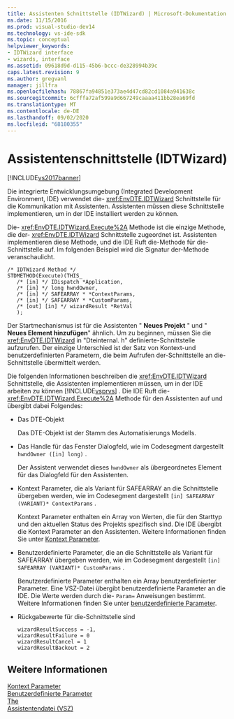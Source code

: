 ```yaml
---
title: Assistenten Schnittstelle (IDTWizard) | Microsoft-Dokumentation
ms.date: 11/15/2016
ms.prod: visual-studio-dev14
ms.technology: vs-ide-sdk
ms.topic: conceptual
helpviewer_keywords:
- IDTWizard interface
- wizards, interface
ms.assetid: 09618d9d-d115-45b6-bccc-de328994b39c
caps.latest.revision: 9
ms.author: gregvanl
manager: jillfra
ms.openlocfilehash: 78867fa94851e373ae4d47cd82cd1084a941638c
ms.sourcegitcommit: 6cfffa72af599a9d667249caaaa411bb28ea69fd
ms.translationtype: MT
ms.contentlocale: de-DE
ms.lasthandoff: 09/02/2020
ms.locfileid: "68180355"
---
```

# <a name="wizard-interface-idtwizard"></a>Assistentenschnittstelle (IDTWizard)
[!INCLUDE[vs2017banner](../../includes/vs2017banner.md)]

Die integrierte Entwicklungsumgebung (Integrated Development Environment, IDE) verwendet die- <xref:EnvDTE.IDTWizard> Schnittstelle für die Kommunikation mit Assistenten. Assistenten müssen diese Schnittstelle implementieren, um in der IDE installiert werden zu können.  
  
 Die- <xref:EnvDTE.IDTWizard.Execute%2A> Methode ist die einzige Methode, die der- <xref:EnvDTE.IDTWizard> Schnittstelle zugeordnet ist. Assistenten implementieren diese Methode, und die IDE Ruft die-Methode für die-Schnittstelle auf. Im folgenden Beispiel wird die Signatur der-Methode veranschaulicht.  
  
```  
/* IDTWizard Method */  
STDMETHOD(Execute)(THIS_  
   /* [in] */ IDispatch *Application,  
   /* [in] */ long hwndOwner,  
   /* [in] */ SAFEARRAY * *ContextParams,  
   /* [in] */ SAFEARRAY * *CustomParams,  
   /* [out] [in] */ wizardResult *RetVal  
   );  
```  
  
 Der Startmechanismus ist für die Assistenten " **Neues Projekt** " und " **Neues Element hinzufügen**" ähnlich. Um zu beginnen, müssen Sie die <xref:EnvDTE.IDTWizard> in "Dteinternal. h" definierte-Schnittstelle aufzurufen. Der einzige Unterschied ist der Satz von Kontext-und benutzerdefinierten Parametern, die beim Aufrufen der-Schnittstelle an die-Schnittstelle übermittelt werden.  
  
 Die folgenden Informationen beschreiben die <xref:EnvDTE.IDTWizard> Schnittstelle, die Assistenten implementieren müssen, um in der IDE arbeiten zu können [!INCLUDE[vsprvs](../../includes/vsprvs-md.md)] . Die IDE Ruft die- <xref:EnvDTE.IDTWizard.Execute%2A> Methode für den Assistenten auf und übergibt dabei Folgendes:  
  
- Das DTE-Objekt  
  
     Das DTE-Objekt ist der Stamm des Automatisierungs Modells.  
  
- Das Handle für das Fenster Dialogfeld, wie im Codesegment dargestellt `hwndOwner ([in] long)` .  
  
     Der Assistent verwendet dieses `hwndOwner` als übergeordnetes Element für das Dialogfeld für den Assistenten.  
  
- Kontext Parameter, die als Variant für SAFEARRAY an die Schnittstelle übergeben werden, wie im Codesegment dargestellt `[in] SAFEARRAY (VARIANT)* ContextParams` .  
  
     Kontext Parameter enthalten ein Array von Werten, die für den Starttyp und den aktuellen Status des Projekts spezifisch sind. Die IDE übergibt die Kontext Parameter an den Assistenten. Weitere Informationen finden Sie unter [Kontext Parameter](../../extensibility/internals/context-parameters.md).  
  
- Benutzerdefinierte Parameter, die an die Schnittstelle als Variant für SAFEARRAY übergeben werden, wie im Codesegment dargestellt `[in] SAFEARRAY (VARIANT)* CustomParams` .  
  
     Benutzerdefinierte Parameter enthalten ein Array benutzerdefinierter Parameter. Eine VSZ-Datei übergibt benutzerdefinierte Parameter an die IDE. Die Werte werden durch die- `Param=` Anweisungen bestimmt. Weitere Informationen finden Sie unter [benutzerdefinierte Parameter](../../extensibility/internals/custom-parameters.md).  
  
- Rückgabewerte für die-Schnittstelle sind  
  
    ```  
    wizardResultSuccess = -1,  
    wizardResultFailure = 0  
    wizardResultCancel = 1  
    wizardResultBackout = 2  
    ```  
  
## <a name="see-also"></a>Weitere Informationen  
 [Kontext Parameter](../../extensibility/internals/context-parameters.md)   
 [Benutzerdefinierte Parameter](../../extensibility/internals/custom-parameters.md)   
 [The](../../extensibility/internals/wizards.md)   
 [Assistentendatei (VSZ)](../../extensibility/internals/wizard-dot-vsz-file.md)
